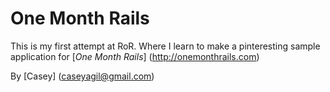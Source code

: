 # One Month Rails

This is my first attempt at RoR.  Where I learn to make a pinteresting sample application for
[*One Month Rails*] (http://onemonthrails.com)

By [Casey] (caseyagil@gmail.com)